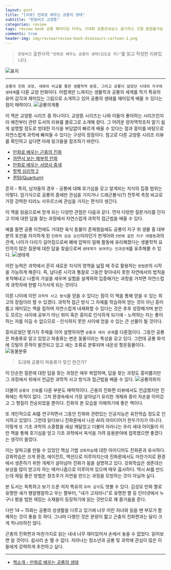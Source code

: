 ```yaml
---  
layout: post  
title: "[리뷰] 만화로 배우는 공룡의 생태"  
subtitle: "한빛비즈 교양툰"  
categories: review  
tags: review book 공룡 패러다임 티라노 거대화 공룡르네상스 골디락스 깃털 환원불가능 색 성 진화 계통도 트라이아스기 백악기 신생대      
comments: true  
header-img: img/review/review-book-dinosaurs-cartoon-1.png
---  
```

  
> `한빛비즈` 출판사의 `"만화로 배우는 공룡의 생태(김도윤 저)"`를 읽고 작성한 리뷰입니다.  

![표지](https://theorydb.github.io/assets/img/review/review-book-dinosaurs-cartoon-1.png)  

---

`공룡의 진화 과정, 새와의 비교를 통한 생물학적 분류, 그리고 공룡이 살았던 시대의 지구와 생태계`를 다룬 교양 만화이다. 어렵게만 느껴지는 생물학과 공룡의 세계를 작가 특유의 유머 감각과 재미있는 그림으로 소개하고 있어 공룡의 생태를 재미있게 배울 수 있다는 점이 매력이다. 
![공룡의계통](https://theorydb.github.io/assets/img/review/review-book-dinosaurs-cartoon-2.png)  

이 책은 교양툰 시리즈 중 하나이다. 교양툰 시리즈는 나와 아들이 좋아하는 시리즈인지라 예전부터 관련 도서의 리뷰를 블로그로 소개해 왔다. 그 어려운 양자역학조차 알기 쉽게 설명할 정도로 방대한 지식을 부담없이 빠르게 배울 수 있다는 점과 흥미를 바탕으로 자연스럽게 과학에 빠져들 수 있다는 구성이 장점이다. 참고로 다른 교양툰 시리즈 리뷰를 확인하고 싶다면 아래 링크들을 참조하기 바란다. 

* [만화로 배우는 곤충의 진화](https://theorydb.github.io/review/2021/05/12/review-book-insects-cartoon/)
* [까면서 보는 해부학 만화](https://theorydb.github.io/review/2021/04/17/review-book-anatomical-cartoon/)
* [만화로 배우는 서양사 중세](https://theorydb.github.io/review/2021/05/09/review-book-middle-ages-cartoon/)
* [할짝 심리학 2](https://theorydb.github.io/review/2020/12/26/review-book-haljjak-psychology/)
* [퀀텀(Quantum)](https://theorydb.github.io/review/2020/11/28/review-book-quantum/)

흔히 - 특히, 남자들의 경우 - 공룡에 대해 호기심을 갖고 알게되는 지식의 집중 범위는 이렇다. 암기식으로 공룡의 종에만 관심을 가지거나 드래곤볼식(?) 전투력 측정 비교로 가장 강력한 티라노 사우르스에 관심을 가지는 편식이 생긴다.

이 책을 읽음으로써 얻게 되는 다양한 관점은 다음과 같다. 먼저 다양한 질문거리를 던지고 이에 대한 답을 찾는 과정에서 자연스럽게 과학적 접근법을 배울 수 있다.

예를 들면 공룡 이전에도 거대한 육식 동물이 존재했음에도 공룡이 지구 위 생물 중 대부분의 포션을 차지하게 된 `진화적 성공 요인`이라던가 판게아와 `5번에 걸친 지구 대멸종`과의 관계, 나아가 다리가 길어짐으로써 폐에 압박이 덜해 활동에 유리해졌다는 생물학적 요인까지 많은 질문에 대한 답을 찾음으로써 `생태계가 보여주는 인과관계`를 유추해볼 수 있다.
![생태계](https://theorydb.github.io/assets/img/review/review-book-dinosaurs-cartoon-5.png)  

이런 능력은 과학에서 흔히 새로운 지식의 영역을 넓힐 때 주로 활용하는 `방법론`의 시작을 가능하게 해준다. 즉, 남다른 시각과 통찰로 그동안 찾아내지 못한 자연에서의 법칙을 포착해내고 나름의 가설을 세우며 실험을 설계하여 입증해가는 과정을 거치면 자연스럽게 과학자에 한발 다가서게 되는 것이다.

이른 나이에 이런 `과학적 사고 방식`을 얻을 수 있다는 점이 이 책을 통해 얻을 수 있는 최고의 장점이라 할 수 있겠다. 과학적 접근 방식 그 자체를 학습하여 얻는 것이 아닌 흥미롭고 재미있는 책을 접하며 자연스럽게 내재화할 수 있다는 것은 추후 성장해가며 본인도 모르는 사이에 공부가 아닌 취미 혹은 흥미로 인식하게 되기에 - 노력하는 자는 좋아하는 자를 이길 수 없으므로 - 인식하지 못한 사이에 얻을 수 있는 큰 선물이 될 것이다.

흥미로웠던 몇가지 주제를 이어 설명하자면 `공룡과 새의 관계`를 다룬점이다. 그동안 공룡은 파충류로 알고 있었고 파충류는 변온 동물이라는 특성을 갖고 있다. 그런데 공룡 화석에 깃털의 흔적이 발견되고 있고 새는 조류로 분류되며 내온성 항온동물이다. 
![동물분류](https://theorydb.github.io/assets/img/review/review-book-dinosaurs-cartoon-4.png)  

> 도대체 공룡이 파충류가 맞긴 한건가? 

이 단순한 질문에 대한 답을 찾는 과정은 매우 복잡하며, 답을 찾는 과정도 흥미롭지만 그 과정에서 위에서 언급한 과학적 사고 방식과 접근법을 배울 수 있다.
![공룡의위치](https://theorydb.github.io/assets/img/review/review-book-dinosaurs-cartoon-3.png)  

더불어 `공룡의 진화`를 다룬 부분도 매력적이다. 곤충의 진화편 리뷰에서도 언급했지만 진화에는 목적이 없다. 그저 환경속에서 가장 살아남기 유리한 개체와 종이 자손을 이어갔고 그 형질이 전승되었을 뿐이다. 진화의 본 모습을 이해하기에 좋은 책이다.

또 개인적으로 AI를 연구하면서 그동안 진화와 관련있는 인공지능은 유전학습 정도로 인식하고 있었다. 그런데 읽다보니 진화론에서 나온 AI의 아이디어가 한두가지가 아니다. 이렇게 또 기초 과학의 소중함을 새삼 깨달았고 더불어 자라나는 우리 세대 아이들이 이런 책을 통해 호기심을 얻고 기초 과학에서 옥석을 가려 응용분야에 접목했으면 좋겠다는 생각이 들었다.

이는 알파고를 만들 수 있었던 핵심 기법 `강화학습`에 대한 아이디어도 진화론과 유사하다. 강화학습은 크게 환경, 에이전트, 액션으로 이루어지는데 진화론에서도 마찬가지로 환경에서 생존하기 위한 개체가 살아남아 진화가 됨을 설명하고 있다. 강화학습은 생존대신 보상을 많이 받고자 하는 매커니즘으로 이루어져 있으며 매우 흡사하다. 역시 AI를 만드는데 제일 좋은 방법은 창조주가 자연을 만드는 과정을 모방하는 것이 아닐까 싶다. 

본 도서는 독특하고 보기 드문 저자 특유의 `유머 감각`도 엿볼 수 있다. 김성모 만화 짤로 유명한 새가 왱알왱알하고 우는 짤부터, "내가 고자라니"로 유명한 짤 등 인터넷에서 누구나 봤을 법한 재밌는 소재들이 등장하기에 읽는 것만으로 꽤 즐거움을 준다. 

다만 14 ~ 15화는 공룡의 성생활을 다루고 있기에 너무 어린 자녀와 읽을 땐 부모가 함께하는 것이 좋을 듯 하다. 그나마 다행인 것은 분량이 짧고 곤충의 진화편과는 달리 크게 적나라하진 않다.

곤충의 진화편과 마찬가지로 읽는 내내 너무 재미있어서 손에서 놓을 수 없었다. 읽어보면 알 것이다. 쉽사리 손 뗄 수 없다. 자라나는 청소년과 공룡 및 과학에 관심이 많은 이들에게 강력하게 추천하고 싶다.

---

* [책소개 - 만화로 배우는 공룡의 생태](http://www.yes24.com/Product/Goods/74316210)


